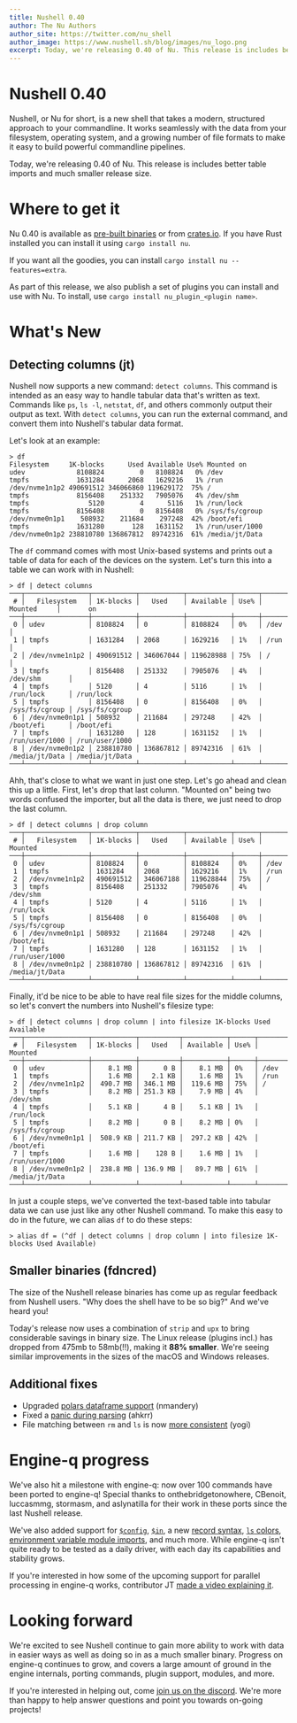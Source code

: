```yaml
---
title: Nushell 0.40
author: The Nu Authors
author_site: https://twitter.com/nu_shell
author_image: https://www.nushell.sh/blog/images/nu_logo.png
excerpt: Today, we're releasing 0.40 of Nu. This release is includes better table imports and much smaller release size.
---
```


# Nushell 0.40

Nushell, or Nu for short, is a new shell that takes a modern, structured approach to your commandline. It works seamlessly with the data from your filesystem, operating system, and a growing number of file formats to make it easy to build powerful commandline pipelines.

Today, we're releasing 0.40 of Nu. This release is includes better table imports and much smaller release size.

<!-- more -->

# Where to get it

Nu 0.40 is available as [pre-built binaries](https://github.com/nushell/nushell/releases/tag/0.40.0) or from [crates.io](https://crates.io/crates/nu). If you have Rust installed you can install it using `cargo install nu`.

If you want all the goodies, you can install `cargo install nu --features=extra`.

As part of this release, we also publish a set of plugins you can install and use with Nu. To install, use `cargo install nu_plugin_<plugin name>`.

# What's New

## Detecting columns (jt)

Nushell now supports a new command: `detect columns`. This command is intended as an easy way to handle tabular data that's written as text. Commands like `ps`, `ls -l`, `netstat`, `df`, and others commonly output their output as text. With `detect columns`, you can run the external command, and convert them into Nushell's tabular data format.

Let's look at an example:

```
> df
Filesystem     1K-blocks      Used Available Use% Mounted on
udev             8108824         0   8108824   0% /dev
tmpfs            1631284      2068   1629216   1% /run
/dev/nvme1n1p2 490691512 346066860 119629172  75% /
tmpfs            8156408    251332   7905076   4% /dev/shm
tmpfs               5120         4      5116   1% /run/lock
tmpfs            8156408         0   8156408   0% /sys/fs/cgroup
/dev/nvme0n1p1    508932    211684    297248  42% /boot/efi
tmpfs            1631280       128   1631152   1% /run/user/1000
/dev/nvme0n1p2 238810780 136867812  89742316  61% /media/jt/Data
```

The `df` command comes with most Unix-based systems and prints out a table of data for each of the devices on the system. Let's turn this into a table we can work with in Nushell:

```
> df | detect columns
───┬────────────────┬───────────┬───────────┬───────────┬──────┬────────────────┬────────────────
 # │   Filesystem   │ 1K-blocks │   Used    │ Available │ Use% │    Mounted     │       on
───┼────────────────┼───────────┼───────────┼───────────┼──────┼────────────────┼────────────────
 0 │ udev           │ 8108824   │ 0         │ 8108824   │ 0%   │ /dev           │
 1 │ tmpfs          │ 1631284   │ 2068      │ 1629216   │ 1%   │ /run           │
 2 │ /dev/nvme1n1p2 │ 490691512 │ 346067044 │ 119628988 │ 75%  │ /              │
 3 │ tmpfs          │ 8156408   │ 251332    │ 7905076   │ 4%   │ /dev/shm       │
 4 │ tmpfs          │ 5120      │ 4         │ 5116      │ 1%   │ /run/lock      │ /run/lock
 5 │ tmpfs          │ 8156408   │ 0         │ 8156408   │ 0%   │ /sys/fs/cgroup │ /sys/fs/cgroup
 6 │ /dev/nvme0n1p1 │ 508932    │ 211684    │ 297248    │ 42%  │ /boot/efi      │ /boot/efi
 7 │ tmpfs          │ 1631280   │ 128       │ 1631152   │ 1%   │ /run/user/1000 │ /run/user/1000
 8 │ /dev/nvme0n1p2 │ 238810780 │ 136867812 │ 89742316  │ 61%  │ /media/jt/Data │ /media/jt/Data
───┴────────────────┴───────────┴───────────┴───────────┴──────┴────────────────┴────────────────
```

Ahh, that's close to what we want in just one step. Let's go ahead and clean this up a little. First, let's drop that last column. "Mounted on" being two words confused the importer, but all the data is there, we just need to drop the last column.

```
> df | detect columns | drop column
───┬────────────────┬───────────┬───────────┬───────────┬──────┬────────────────
 # │   Filesystem   │ 1K-blocks │   Used    │ Available │ Use% │    Mounted
───┼────────────────┼───────────┼───────────┼───────────┼──────┼────────────────
 0 │ udev           │ 8108824   │ 0         │ 8108824   │ 0%   │ /dev
 1 │ tmpfs          │ 1631284   │ 2068      │ 1629216   │ 1%   │ /run
 2 │ /dev/nvme1n1p2 │ 490691512 │ 346067188 │ 119628844 │ 75%  │ /
 3 │ tmpfs          │ 8156408   │ 251332    │ 7905076   │ 4%   │ /dev/shm
 4 │ tmpfs          │ 5120      │ 4         │ 5116      │ 1%   │ /run/lock
 5 │ tmpfs          │ 8156408   │ 0         │ 8156408   │ 0%   │ /sys/fs/cgroup
 6 │ /dev/nvme0n1p1 │ 508932    │ 211684    │ 297248    │ 42%  │ /boot/efi
 7 │ tmpfs          │ 1631280   │ 128       │ 1631152   │ 1%   │ /run/user/1000
 8 │ /dev/nvme0n1p2 │ 238810780 │ 136867812 │ 89742316  │ 61%  │ /media/jt/Data
───┴────────────────┴───────────┴───────────┴───────────┴──────┴────────────────
```

Finally, it'd be nice to be able to have real file sizes for the middle columns, so let's convert the numbers into Nushell's filesize type:

```
> df | detect columns | drop column | into filesize 1K-blocks Used Available
───┬────────────────┬───────────┬──────────┬───────────┬──────┬────────────────
 # │   Filesystem   │ 1K-blocks │   Used   │ Available │ Use% │    Mounted
───┼────────────────┼───────────┼──────────┼───────────┼──────┼────────────────
 0 │ udev           │    8.1 MB │      0 B │    8.1 MB │ 0%   │ /dev
 1 │ tmpfs          │    1.6 MB │   2.1 KB │    1.6 MB │ 1%   │ /run
 2 │ /dev/nvme1n1p2 │  490.7 MB │ 346.1 MB │  119.6 MB │ 75%  │ /
 3 │ tmpfs          │    8.2 MB │ 251.3 KB │    7.9 MB │ 4%   │ /dev/shm
 4 │ tmpfs          │    5.1 KB │      4 B │    5.1 KB │ 1%   │ /run/lock
 5 │ tmpfs          │    8.2 MB │      0 B │    8.2 MB │ 0%   │ /sys/fs/cgroup
 6 │ /dev/nvme0n1p1 │  508.9 KB │ 211.7 KB │  297.2 KB │ 42%  │ /boot/efi
 7 │ tmpfs          │    1.6 MB │    128 B │    1.6 MB │ 1%   │ /run/user/1000
 8 │ /dev/nvme0n1p2 │  238.8 MB │ 136.9 MB │   89.7 MB │ 61%  │ /media/jt/Data
───┴────────────────┴───────────┴──────────┴───────────┴──────┴────────────────
```

In just a couple steps, we've converted the text-based table into tabular data we can use just like any other Nushell command. To make this easy to do in the future, we can alias `df` to do these steps:

```
> alias df = (^df | detect columns | drop column | into filesize 1K-blocks Used Available)
```

## Smaller binaries (fdncred)

The size of the Nushell release binaries has come up as regular feedback from Nushell users. "Why does the shell have to be so big?" And we've heard you!

Today's release now uses a combination of `strip` and `upx` to bring considerable savings in binary size. The Linux release (plugins incl.) has dropped from 475mb to 58mb(!!), making it **88% smaller**. We're seeing similar improvements in the sizes of the macOS and Windows releases.

## Additional fixes

- Upgraded [polars dataframe support](https://github.com/nushell/nushell/pull/4122) (nmandery)
- Fixed a [panic during parsing](https://github.com/nushell/nushell/pull/4107) (ahkrr)
- File matching between `rm` and `ls` is now [more consistent](https://github.com/nushell/nushell/pull/4099) (yogi)

# Engine-q progress

We've also hit a milestone with engine-q: now over 100 commands have been ported to engine-q! Special thanks to onthebridgetonowhere, CBenoit, luccasmmg, stormasm, and aslynatilla for their work in these ports since the last Nushell release.

We've also added support for [`$config`](https://github.com/nushell/engine-q/pull/332), [`$in`](https://github.com/nushell/engine-q/pull/309), a new [record syntax](https://github.com/nushell/engine-q/pull/326), [`ls` colors](https://github.com/nushell/engine-q/pull/340), [environment variable module imports](https://github.com/nushell/engine-q/pull/331), and much more. While engine-q isn't quite ready to be tested as a daily driver, with each day its capabilities and stability grows.

If you're interested in how some of the upcoming support for parallel processing in engine-q works, contributor JT [made a video explaining it](https://www.youtube.com/watch?v=3o8b_QcrFHc).

# Looking forward

We're excited to see Nushell continue to gain more ability to work with data in easier ways as well as doing so in as a much smaller binary. Progress on engine-q continues to grow, and covers a large amount of ground in the engine internals, porting commands, plugin support, modules, and more.

If you're interested in helping out, come [join us on the discord](https://discord.gg/NtAbbGn). We're more than happy to help answer questions and point you towards on-going projects!
